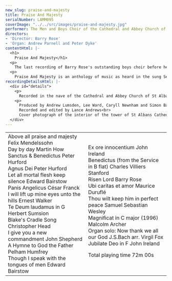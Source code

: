 ```yaml
---
new_slug: praise-and-majesty
title: Praise And Majesty
serialNumber: LAMM095
coverImage: "../../src/images/praise-and-majesty.jpg"
performer: The Men and Boys Choir of the Cathedral and Abbey Church of St Alban
directors:
- 'Director: Barry Rose'
- 'Organ: Andrew Parnell and Peter Dyke'
contentHtml: |-
  <h1>
    Praise And Majesty</h1>
  <p>
    The last recording of Barry Rose's outstanding boys choir before he retired at Christmas 1997</p>
  <p>
    Praise And Majesty is an anthology of music as heard in the sung Services in the Cathedral and Abbey Church of St.Alban - both on weekdays and on Sundays.</p>
recordingDetailsHtml: |-
  <div id="details">
    <p>
      Recorded in the nave of the Cathedral and Abbey Church of St Alban February 1991, February 1995, and March 1997.</p>
    <p>
      Produced by Andrew Lumsden, Lee Ward, Caryll Newnham and Simon Baker.<br>
      Recorded and edited by Lance Andrews<br>
      Cover photograph of the interior of the tower of St Albans Cathedral</p>
  </div>
---
```


<table class="tracktable">
  <tbody>
    <tr>
      <td class="column1">
        Above all praise and majesty <span class="composer">Felix Mendelssohn</span><br>
        Day by day <span class="composer">Martin How</span><br>
        Sanctus &amp; Benedictus<span class="composer"> Peter Hurford</span><br>
        Agnus Dei P<span class="composer">eter Hurford</span><br>
        Let all mortal flesh keep silence <span class="composer">Edward Bairstow</span><br>
        Panis Angelicus <span class="composer">César Franck</span><br>
        I will lift up mine eyes unto the hills <span class="composer">Ernest Walker</span><br>
        Te Deum laudamus in G <span class="composer">Herbert Sumsion</span><br>
        Blake's Cradle Song <span class="composer">Christopher Head</span><br>
        I give you a new commandment <span class="composer">John Shepherd</span><br>
        A Hymne to God the Father <span class="composer">Pelham Humfrey</span><br>
        Though I speak with the tongues of men <span class="composer">Edward Bairstow</span>
      </td>
      <td class="column2">
        Ex ore innocentium<span class="composer"> John Ireland</span><br>
        Benedictus (from the Service in B flat)<span class="composer"> Charles Villiers Stanford</span><br>
        Risen Lord <span class="composer">Barry Rose</span><br>
        Ubi caritas et amor <span class="composer">Maurice Duruflé</span><br>
        Thou wilt keep him in perfect peace <span class="composer">Samuel Sebastian Wesley</span><br>
        Magnificat in C major (1996) <span class="composer">Malcolm Archer</span><br>
        Organ solo: Now thank we all our God<span class="composer"> J.S.Bach arr. Virgil Fox</span><br>
        Jubilate Deo in F <span class="composer">John Ireland</span>
        <p>					<span id="playingtime">Total playing time 72m 00s</span></p>
      </td>
    </tr>
  </tbody>
</table>
